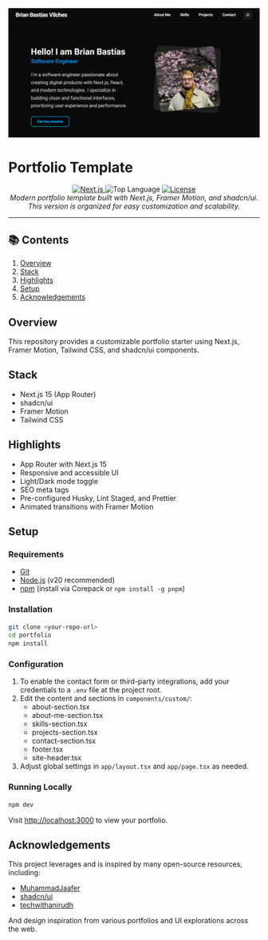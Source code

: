 <div align="center">
   <img alt="Portfolio Cover" src="/.github/assets/portfolio-example.png" />
</div>

# Portfolio Template

<div align="center">
   <a href="https://nextjs.org" aria-label="Framework">
      <img alt="Next.js" src="https://img.shields.io/badge/Next.js-000000.svg?style=for-the-badge&logo=Next.js&labelColor=000" />
   </a>
   <img alt="Top Language" src="https://img.shields.io/github/languages/top/techwithanirudh/shadcn-portfolio?style=for-the-badge&labelColor=000" />
   <a href="https://github.com/techwithanirudh/shadcn-portfolio/blob/main/LICENSE" aria-label="License">
      <img alt="License" src="https://img.shields.io/github/license/techwithanirudh/shadcn-portfolio?style=for-the-badge&labelColor=000" />
   </a>
</div>

<div align="center">
   <i>
      Modern portfolio template built with Next.js, Framer Motion, and shadcn/ui.<br />
      This version is organized for easy customization and scalability.
   </i>
</div>

---

## 📚 Contents

1. [Overview](#overview)
2. [Stack](#stack)
3. [Highlights](#highlights)
4. [Setup](#setup)
5. [Acknowledgements](#acknowledgements)

## <a name="overview">Overview</a>

This repository provides a customizable portfolio starter using Next.js, Framer Motion, Tailwind CSS, and shadcn/ui components.

## <a name="stack">Stack</a>

- Next.js 15 (App Router)
- shadcn/ui
- Framer Motion
- Tailwind CSS

## <a name="highlights">Highlights</a>

- App Router with Next.js 15
- Responsive and accessible UI
- Light/Dark mode toggle
- SEO meta tags
- Pre-configured Husky, Lint Staged, and Prettier
- Animated transitions with Framer Motion

## <a name="setup">Setup</a>

### Requirements

- [Git](https://git-scm.com/)
- [Node.js](https://nodejs.org/en) (v20 recommended)
- [npm](https://pnpm.io/) (install via Corepack or `npm install -g pnpm`)

### Installation

```bash
git clone <your-repo-url>
cd portfolio
npm install
```

### Configuration

1. To enable the contact form or third-party integrations, add your credentials to a `.env` file at the project root.
2. Edit the content and sections in `components/custom/`:
   - about-section.tsx
   - about-me-section.tsx
   - skills-section.tsx
   - projects-section.tsx
   - contact-section.tsx
   - footer.tsx
   - site-header.tsx
3. Adjust global settings in `app/layout.tsx` and `app/page.tsx` as needed.

### Running Locally

```bash
npm dev
```

Visit [http://localhost:3000](http://localhost:3000) to view your portfolio.

## <a name="acknowledgements">Acknowledgements</a>

This project leverages and is inspired by many open-source resources, including:

- [MuhammadJaafer](https://github.com/MuhammadJaafer/portfolio-v2)
- [shadcn/ui](https://ui.shadcn.com/)
- [techwithanirudh](https://github.com/techwithanirudh/shadcn-portfolio)

And design inspiration from various portfolios and UI explorations across the web.
